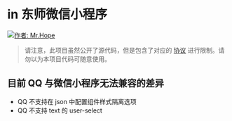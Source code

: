 # in 东师微信小程序

[![作者: Mr.Hope](https://img.shields.io/badge/作者-Mr.Hope-blue.svg?style=for-the-badge)](https://mrhope.site)

> 请注意，此项目虽然公开了源代码，但是包含了对应的 [协议](https://github.com/Hope-Studio/innenu-miniprogram/blob/master/LICENSE) 进行限制。请勿以为本项目代码可随意使用。

<!--
wx9ce37d9662499df3

wx33acb831ee1831a5

  "plugins": {
    "tencentvideo": {
      "version": "1.3.16",
      "provider": "wxa75efa648b60994b"
    }
  },
-->

## 目前 QQ 与微信小程序无法兼容的差异

- QQ 不支持在 json 中配置组件样式隔离选项
- QQ 不支持 text 的 user-select
